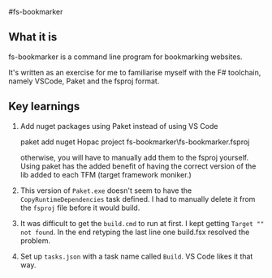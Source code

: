#fs-bookmarker

## What it is

fs-bookmarker is a command line program for bookmarking
websites.

It's written as an exercise for me to familiarise
myself with the F# toolchain, namely VSCode, Paket and the fsproj
format.

## Key learnings

1. Add nuget packages using Paket instead of using VS Code

     paket add nuget Hopac project fs-bookmarker\fs-bookmarker.fsproj

   otherwise, you will have to manually add them to the fsproj
   yourself. Using paket has the added benefit of having the correct
   version of the lib added to each TFM (target framework moniker.)

2. This version of `Paket.exe` doesn't seem to have the `CopyRuntimeDependencies`
   task defined. I had to manually delete it from the `fsproj` file before it
   would build.

3. It was difficult to get the `build.cmd` to run at first. I
   kept getting `Target "" not found`. In the end retyping the
   last line one build.fsx resolved the problem.

4. Set up `tasks.json` with a task name called `Build`. VS Code
   likes it that way.


